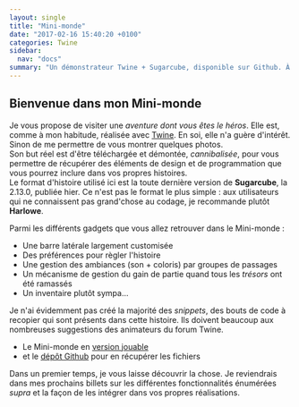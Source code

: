 ```yaml
---
layout: single
title: "Mini-monde"
date: "2017-02-16 15:40:20 +0100"
categories: Twine
sidebar:
  nav: "docs"
summary: "Un démonstrateur Twine + Sugarcube, disponible sur Github. À cloner ou télécharger pour en cannibaliser toutes les fonctionnalités. Attention Javascript inside !"
---
```


## Bienvenue dans mon Mini-monde
Je vous propose de visiter une *aventure dont vous êtes le héros*. Elle est, comme à mon habitude, réalisée avec [Twine](http://twinery.org). En soi, elle n'a guère d'intérêt. Sinon de me permettre de vous montrer quelques photos.  
Son but réel est d'être téléchargée et démontée, *cannibalisée*, pour vous permettre de récupérer des éléments de design et de programmation que vous pourrez inclure dans vos propres histoires.  
Le format d'histoire utilisé ici est la toute dernière version de **Sugarcube**, la 2.13.0, publiée hier. Ce n'est pas le format le plus simple : aux utilisateurs qui ne connaissent pas grand'chose au codage, je recommande plutôt **Harlowe**.

Parmi les différents gadgets que vous allez retrouver dans le Mini-monde :

* Une barre latérale largement customisée
* Des préférences pour règler l'histoire
* Une gestion des ambiances (son + coloris) par groupes de passages
* Un mécanisme de gestion du gain de partie quand tous les *trésors* ont été ramassés
* Un inventaire plutôt sympa...

Je n'ai évidemment pas créé la majorité des *snippets*, des bouts de code à recopier qui sont présents dans cette histoire. Ils doivent beaucoup aux nombreuses suggestions des animateurs du forum Twine.

* Le Mini-monde en [version jouable](/mini-monde/)
* et le [dépôt Github](https://github.com/marathon67/mini-monde) pour en récupérer les fichiers

Dans un premier temps, je vous laisse découvrir la chose. Je reviendrais dans mes prochains billets sur les différentes fonctionnalités énumérées *supra* et la façon de les intégrer dans vos propres réalisations.
